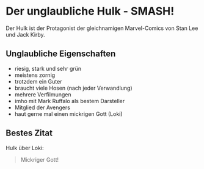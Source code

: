 # Der unglaubliche Hulk - SMASH!
Der Hulk ist der Protagonist der gleichnamigen Marvel-Comics von Stan Lee und Jack Kirby.
## Unglaubliche Eigenschaften
* riesig, stark und sehr grün
* meistens zornig
* trotzdem ein Guter
* braucht viele Hosen (nach jeder Verwandlung)
* mehrere Verfilmungen
* imho mit Mark Ruffalo als bestem Darsteller
* Mitglied der Avengers
* haut gerne mal einen mickrigen Gott (Loki)
## Bestes Zitat
Hulk über Loki:
> Mickriger Gott!
